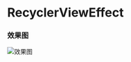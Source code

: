 # RecyclerViewEffect

### 效果图

![效果图](http://ww2.sinaimg.cn/bmiddle/88070423gw1ep30aw8an7g204d04gkgd.gif)
